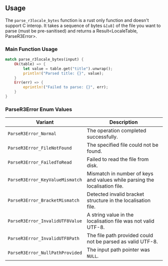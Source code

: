 ## Usage
The `parse_r3locale_bytes` function is a rust only function and doesn't support C interop. It takes a sequence of bytes `&[u8]` of the file you want to parse (must be pre-sanitised) and returns a Result<LocaleTable, ParseR3Error>.

### Main Function Usage

```rust
match parse_r3locale_bytes(input) {
    Ok(table) => {
        let value = table.get("title").unwrap();
        println!("Parsed title: {}", value);
    }
    Err(err) => {
        eprintln!("Failed to parse: {}", err);
    }
}
```

### ParseR3Error Enum Values
| Variant                         | Description                                                                |
|---------------------------------|----------------------------------------------------------------------------|
| `ParseR3Error_Normal`           | The operation completed successfully.                                      |
| `ParseR3Error_FileNotFound`     | The specified file could not be found.                                     |
| `ParseR3Error_FailedToRead`     | Failed to read the file from disk.                                         |
| `ParseR3Error_KeyValueMismatch` | Mismatch in number of keys and values while parsing the localisation file. |
| `ParseR3Error_BracketMismatch`  | Detected invalid bracket structure in the localisation file.               |
| `ParseR3Error_InvalidUTF8Value` | A string value in the localisation file was not valid UTF-8.               |
| `ParseR3Error_InvalidUTF8Path`  | The file path provided could not be parsed as valid UTF-8.                 |
| `ParseR3Error_NullPathProvided` | The input path pointer was `NULL`.                                         |
